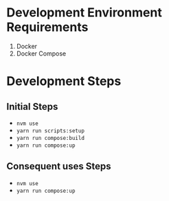 # Development Environment Requirements
1. Docker
2. Docker Compose
# Development Steps

## Initial Steps
* `nvm use`
* `yarn run scripts:setup`
* `yarn run compose:build`
* `yarn run compose:up`

## Consequent uses Steps
* `nvm use`
* `yarn run compose:up`